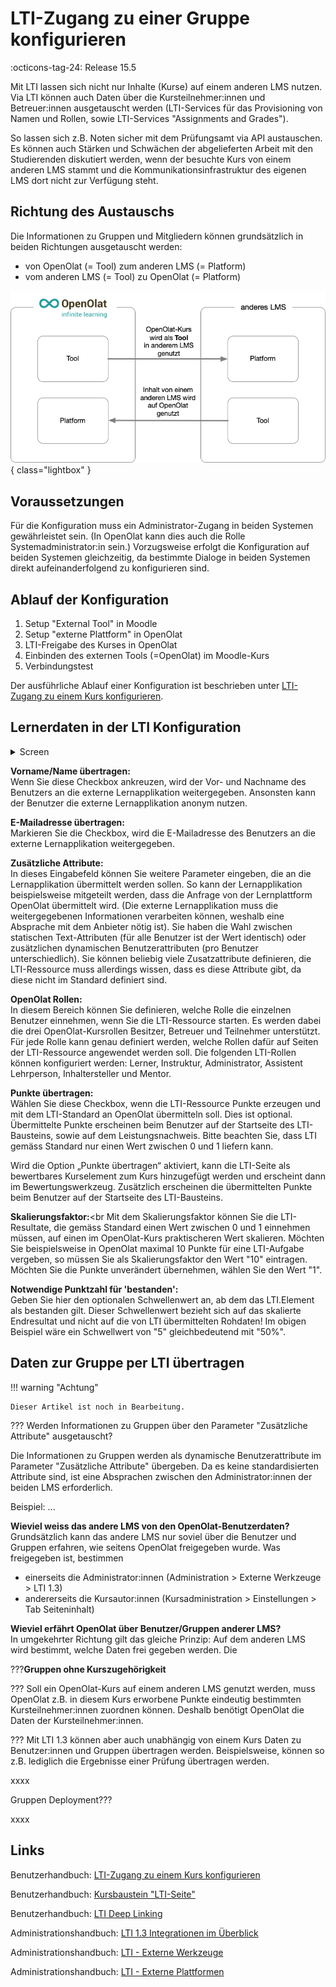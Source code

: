 # LTI-Zugang zu einer Gruppe konfigurieren

:octicons-tag-24: Release 15.5 

Mit LTI lassen sich nicht nur Inhalte (Kurse) auf einem anderen LMS nutzen. Via LTI können auch Daten über die Kursteilnehmer:innen und Betreuer:innen ausgetauscht werden (LTI-Services für das Provisioning von Namen und Rollen, sowie LTI-Services "Assignments and Grades"). 

So lassen sich z.B. Noten sicher mit dem Prüfungsamt via API austauschen. Es können auch Stärken und Schwächen der abgelieferten Arbeit mit den Studierenden diskutiert werden, wenn der besuchte Kurs von einem anderen LMS stammt und die Kommunikationsinfrastruktur des eigenen LMS dort nicht zur Verfügung steht.

## Richtung des Austauschs

Die Informationen zu Gruppen und Mitgliedern können grundsätzlich in beiden Richtungen ausgetauscht werden:

* von OpenOlat (= Tool) zum anderen LMS (= Platform)
* vom anderen LMS (= Tool) zu OpenOlat (= Platform)


![LTI_share_groups_platform_tool_v1_de.png](assets/LTI_share_groups_platform_tool_v1_de.png){ class="lightbox" }


## Voraussetzungen

Für die Konfiguration muss ein Administrator-Zugang in beiden Systemen gewährleistet sein.
(In OpenOlat kann dies auch die Rolle Systemadministrator:in sein.) 
Vorzugsweise erfolgt die Konfiguration auf beiden Systemen gleichzeitig, da bestimmte Dialoge in beiden Systemen direkt aufeinanderfolgend zu konfigurieren sind.

## Ablauf der Konfiguration

1. Setup "External Tool" in Moodle
2. Setup "externe Plattform" in OpenOlat
3. LTI-Freigabe des Kurses in OpenOlat
4. Einbinden des externen Tools (=OpenOlat) im Moodle-Kurs
5. Verbindungstest

Der ausführliche Ablauf einer Konfiguration ist beschrieben unter [LTI-Zugang zu einem Kurs konfigurieren](https://docs.openolat.org/de/manual_user/learningresources/LTI_Share_courses/?h=lti).



## Lernerdaten in der LTI Konfiguration

<details>
    <summary>Screen</summary>
	<img src="../assets/LTI_share_groups_course_element_page_content_v1_de.png" />
</details>

**Vorname/Name übertragen:**<br> 
Wenn Sie diese Checkbox ankreuzen, wird der Vor- und Nachname des Benutzers an die externe Lernapplikation weitergegeben. Ansonsten kann der Benutzer die externe Lernapplikation anonym nutzen.

**E-Mailadresse übertragen:**<br>
Markieren Sie die Checkbox, wird die E-Mailadresse des Benutzers an die externe Lernapplikation weitergegeben.

**Zusätzliche Attribute:**<br> 
In dieses Eingabefeld können Sie weitere Parameter eingeben, die an die Lernapplikation übermittelt werden sollen. So kann der Lernapplikation beispielsweise mitgeteilt werden, dass die Anfrage von der Lernplattform OpenOlat übermittelt wird. (Die externe Lernapplikation muss die weitergegebenen Informationen verarbeiten können, weshalb eine Absprache mit dem Anbieter nötig ist). Sie haben die Wahl zwischen statischen Text-Attributen (für alle Benutzer ist der Wert identisch) oder zusätzlichen dynamischen Benutzerattributen (pro Benutzer unterschiedlich). Sie können beliebig viele Zusatzattribute definieren, die LTI-Ressource muss allerdings wissen, dass es diese Attribute gibt, da diese nicht im Standard definiert sind.

**OpenOlat Rollen:**<br>
In diesem Bereich können Sie definieren, welche Rolle die einzelnen Benutzer einnehmen, wenn Sie die LTI-Ressource starten. Es werden dabei die drei OpenOlat-Kursrollen Besitzer, Betreuer und Teilnehmer unterstützt. Für jede Rolle kann genau definiert werden, welche Rollen dafür auf Seiten der LTI-Ressource angewendet werden soll. Die folgenden LTI-Rollen können konfiguriert werden: Lerner, Instruktur, Administrator, Assistent Lehrperson, Inhaltersteller und Mentor.

**Punkte übertragen:**<br>
Wählen Sie diese Checkbox, wenn die LTI-Ressource Punkte erzeugen und mit dem LTI-Standard an OpenOlat übermitteln soll. Dies ist optional. Übermittelte Punkte erscheinen beim Benutzer auf der Startseite des LTI-Bausteins, sowie auf dem Leistungsnachweis. Bitte beachten Sie, dass LTI gemäss Standard nur einen Wert zwischen 0 und 1 liefern kann.

Wird die Option „Punkte übertragen“ aktiviert, kann die LTI-Seite als bewertbares Kurselement zum Kurs hinzugefügt werden und erscheint dann im Bewertungswerkzeug. Zusätzlich erscheinen die übermittelten Punkte beim Benutzer auf der Startseite des LTI-Bausteins.

**Skalierungsfaktor:**<br
Mit dem Skalierungsfaktor können Sie die LTI-Resultate, die gemäss Standard einen Wert zwischen 0 und 1 einnehmen müssen, auf einen im OpenOlat-Kurs praktischeren Wert skalieren. Möchten Sie beispielsweise in OpenOlat maximal 10 Punkte für eine LTI-Aufgabe vergeben, so müssen Sie als Skalierungsfaktor den Wert "10" eintragen. Möchten Sie die Punkte unverändert übernehmen, wählen Sie den Wert "1".

**Notwendige Punktzahl für 'bestanden':**<br>
Geben Sie hier den optionalen Schwellenwert an, ab dem das LTI.Element als bestanden gilt. Dieser Schwellenwert bezieht sich auf das skalierte Endresultat und nicht auf die von LTI übermittelten Rohdaten! Im obigen Beispiel wäre ein Schwellwert von "5" gleichbedeutend mit "50%".


## Daten zur Gruppe per LTI übertragen


!!! warning "Achtung"

    Dieser Artikel ist noch in Bearbeitung.



??? Werden Informationen zu Gruppen über den Parameter "Zusätzliche Attribute" ausgetauscht?

Die Informationen zu Gruppen werden als dynamische Benutzerattribute im Parameter "Zusätzliche Attribute" übergeben. Da es keine standardisierten Attribute sind, ist eine Absprachen zwischen den Administrator:innen der beiden LMS erforderlich.

Beispiel: ...


**Wieviel weiss das andere LMS von den OpenOlat-Benutzerdaten?**<br>
Grundsätzlich kann das andere LMS nur soviel über die Benutzer und Gruppen erfahren, wie seitens OpenOlat freigegeben wurde.
Was freigegeben ist, bestimmen 

* einerseits die Administrator:innen (Administration > Externe Werkzeuge > LTI 1.3)
* andererseits die Kursautor:innen (Kursadministration > Einstellungen > Tab Seiteninhalt) 

**Wieviel erfährt OpenOlat über Benutzer/Gruppen anderer LMS?**<br>
In umgekehrter Richtung gilt das gleiche Prinzip: Auf dem anderen LMS wird bestimmt, welche Daten frei gegeben werden. Die 


???**Gruppen ohne Kurszugehörigkeit**

??? Soll ein OpenOlat-Kurs auf einem anderen LMS genutzt werden, muss OpenOlat z.B. in diesem Kurs erworbene Punkte eindeutig bestimmten Kursteilnehmer:innen zuordnen können. Deshalb benötigt OpenOlat die Daten der Kursteilnehmer:innen. 

??? Mit LTI 1.3 können aber auch unabhängig von einem Kurs Daten zu Benutzer:innen und Gruppen übertragen werden. Beispielsweise, können so z.B. lediglich die Ergebnisse einer Prüfung übertragen werden.


xxxx

Gruppen Deployment???

xxxx

##  Links

Benutzerhandbuch: [LTI-Zugang zu einem Kurs konfigurieren](https://docs.openolat.org/de/manual_user/learningresources/LTI_Share_courses/?h=lti)

Benutzerhandbuch: [Kursbaustein "LTI-Seite"](http://docs.openolat.org/de/manual_user/learningresources/Course_Element_LTI_Page/)

Benutzerhandbuch: [LTI Deep Linking](../../manual_admin/administration/LTI_Deeplinking.de.md)

Administrationshandbuch: [LTI 1.3 Integrationen im Überblick](http://docs.openolat.org/de/manual_admin/administration/LTI_Integrations/)

Administrationshandbuch: [LTI - Externe Werkzeuge](http://docs.openolat.org/de/manual_admin/administration/LTI_External_tools/)

Administrationshandbuch: [LTI - Externe Plattformen](http://docs.openolat.org/de/manual_admin/administration/LTI_External_platforms/)
